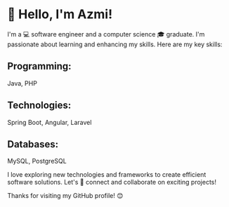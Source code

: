 # 👋 Hello, I'm Azmi!
I'm a 💻 software engineer and a computer science 🎓 graduate. I'm passionate about learning and enhancing my skills. Here are my key skills:

## Programming: 
  Java, PHP
## Technologies: 
  Spring Boot, Angular, Laravel
## Databases: 
  MySQL, PostgreSQL

I love exploring new technologies and frameworks to create efficient software solutions. Let's 👥 connect and collaborate on exciting projects!

Thanks for visiting my GitHub profile! 😊
